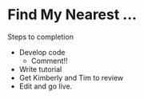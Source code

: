 # Find My Nearest ...

Steps to completion

- Develop code
    - Comment!!
- Write tutorial
- Get Kimberly and Tim to review
- Edit and go live.


